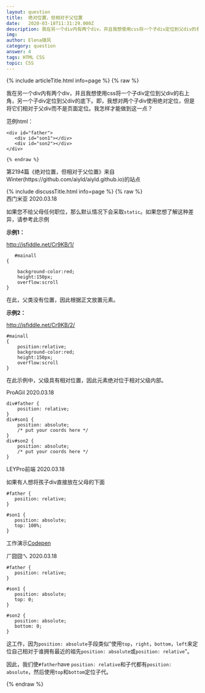 ```yaml
---
layout: question
title:  绝对位置，但相对于父位置
date:   2020-03-18T11:31:29.000Z
description: 我在另一个div内有两个div，并且我想使用css将一个子div定位到父div的右上角，另一个子div定位到父div的底下。即，我想对两个子div使用绝对...
img: 
author: Elena镜风
category: question
answer: 4
tags: HTML CSS
topic: CSS
---
```

<div class="article-root">
  <div class="article">
    {% include articleTitle.html info=page %}
    {% raw %}
    <div class="article-content"><p><font style="vertical-align: inherit;"><font style="vertical-align: inherit;">我在另一个div内有两个div，并且我想使用css将一个子div定位到父div的右上角，另一个子div定位到父div的底下。</font><font style="vertical-align: inherit;">即，我想对两个子div使用绝对定位，但是将它们相对于父div而不是页面定位。</font><font style="vertical-align: inherit;">我怎样才能做到这一点？</font></font></p>

<p><font style="vertical-align: inherit;"><font style="vertical-align: inherit;">范例html：</font></font></p>

<pre><code>&lt;div id="father"&gt;<font></font>
   &lt;div id="son1"&gt;&lt;/div&gt;<font></font>
   &lt;div id="son2"&gt;&lt;/div&gt;<font></font>
&lt;/div&gt;<font></font>
</code></pre></div>
    {% endraw %}
  </div>
  <p class="winter_mark">第2194篇《绝对位置，但相对于父位置》来自Winter(https://github.com/aiyld/aiyld.github.io)的站点</p>
  <div class="discuss-wrapper">
    {% include discussTitle.html info=page %}
    {% raw %}
    <div class="discuss-item">
        <div class="discuss-parent">
          <div class="discuss-meta">
            <span class="discuss-user">西门米亚</span>
            <span class="discuss-time">2020.03.18</span>
          </div>
          <div class="discuss-comment"><p><font style="vertical-align: inherit;"><font style="vertical-align: inherit;">如果您不给父母任何职位，那么默认情况下会采取</font></font><code>static</code><font style="vertical-align: inherit;"><font style="vertical-align: inherit;">。</font><font style="vertical-align: inherit;">如果您想了解这种差异，请参考此示例</font></font></p>

<p><strong><font style="vertical-align: inherit;"><font style="vertical-align: inherit;">示例1：</font></font></strong></p>

<p><a href="http://jsfiddle.net/Cr9KB/1/" rel="noreferrer"><font style="vertical-align: inherit;"><font style="vertical-align: inherit;">http://jsfiddle.net/Cr9KB/1/</font></font></a></p>

<pre><code>   #mainall<font></font>
{<font></font>
<font></font>
    background-color:red;<font></font>
    height:150px;<font></font>
    overflow:scroll<font></font>
}<font></font>
</code></pre>

<p><font style="vertical-align: inherit;"><font style="vertical-align: inherit;">在此，父类没有位置，因此根据正文放置元素。</font></font></p>

<p><strong><font style="vertical-align: inherit;"><font style="vertical-align: inherit;">示例2：</font></font></strong></p>

<p><a href="http://jsfiddle.net/Cr9KB/2/" rel="noreferrer"><font style="vertical-align: inherit;"><font style="vertical-align: inherit;">http://jsfiddle.net/Cr9KB/2/</font></font></a></p>

<pre><code>#mainall<font></font>
{<font></font>
    position:relative;<font></font>
    background-color:red;<font></font>
    height:150px;<font></font>
    overflow:scroll<font></font>
}<font></font>
</code></pre>

<p><font style="vertical-align: inherit;"><font style="vertical-align: inherit;">在此示例中，父级具有相对位置，因此元素绝对位于相对父级内部。</font></font></p></div>
        </div></div><div class="discuss-item">
        <div class="discuss-parent">
          <div class="discuss-meta">
            <span class="discuss-user">ProAGil</span>
            <span class="discuss-time">2020.03.18</span>
          </div>
          <div class="discuss-comment"><pre class="lang-css prettyprint-override"><code>div#father {<font></font>
    position: relative;<font></font>
}<font></font>
div#son1 {<font></font>
    position: absolute;<font></font>
    /* put your coords here */<font></font>
}<font></font>
div#son2 {<font></font>
    position: absolute;<font></font>
    /* put your coords here */<font></font>
}<font></font>
</code></pre></div>
        </div></div><div class="discuss-item">
        <div class="discuss-parent">
          <div class="discuss-meta">
            <span class="discuss-user">LEYPro前端</span>
            <span class="discuss-time">2020.03.18</span>
          </div>
          <div class="discuss-comment"><p><font style="vertical-align: inherit;"><font style="vertical-align: inherit;">如果有人想将孩子div直接放在父母的下面</font></font></p>

<pre><code>#father {<font></font>
   position: relative;<font></font>
}<font></font>
<font></font>
#son1 {<font></font>
   position: absolute;<font></font>
   top: 100%;<font></font>
}<font></font>
</code></pre>

<p><font style="vertical-align: inherit;"><font style="vertical-align: inherit;">工作演示</font></font><a href="https://codepen.io/petergus/pen/wJZdVZ" rel="noreferrer"><font style="vertical-align: inherit;"><font style="vertical-align: inherit;">Codepen</font></font></a></p></div>
        </div></div><div class="discuss-item">
        <div class="discuss-parent">
          <div class="discuss-meta">
            <span class="discuss-user">ㄏ囧囧ㄟ</span>
            <span class="discuss-time">2020.03.18</span>
          </div>
          <div class="discuss-comment"><pre><code>#father {<font></font>
   position: relative;<font></font>
}<font></font>
<font></font>
#son1 {<font></font>
   position: absolute;<font></font>
   top: 0;<font></font>
}<font></font>
<font></font>
#son2 {<font></font>
   position: absolute;<font></font>
   bottom: 0;<font></font>
}<font></font>
</code></pre>

<p><font style="vertical-align: inherit;"><font style="vertical-align: inherit;">这工作，因为</font></font><code>position: absolute</code><font style="vertical-align: inherit;"><font style="vertical-align: inherit;">手段类似“使用</font></font><code>top</code><font style="vertical-align: inherit;"><font style="vertical-align: inherit;">，</font></font><code>right</code><font style="vertical-align: inherit;"><font style="vertical-align: inherit;">，</font></font><code>bottom</code><font style="vertical-align: inherit;"><font style="vertical-align: inherit;">，</font></font><code>left</code><font style="vertical-align: inherit;"><font style="vertical-align: inherit;">来定位自己相对于谁拥有最近的祖先</font></font><code>position: absolute</code><font style="vertical-align: inherit;"><font style="vertical-align: inherit;">或</font></font><code>position: relative</code><font style="vertical-align: inherit;"><font style="vertical-align: inherit;">”。</font></font></p>

<p><font style="vertical-align: inherit;"><font style="vertical-align: inherit;">因此，我们使</font></font><code>#father</code><font style="vertical-align: inherit;"><font style="vertical-align: inherit;">have </font></font><code>position: relative</code><font style="vertical-align: inherit;"><font style="vertical-align: inherit;">和子代都有</font></font><code>position: absolute</code><font style="vertical-align: inherit;"><font style="vertical-align: inherit;">，然后使用</font></font><code>top</code><font style="vertical-align: inherit;"><font style="vertical-align: inherit;">和</font></font><code>bottom</code><font style="vertical-align: inherit;"><font style="vertical-align: inherit;">定位子代。</font></font></p></div>
        </div></div>
    {% endraw %}
  </div>
<div>

